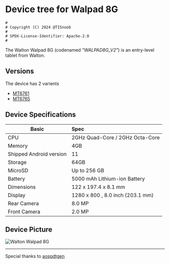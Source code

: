 # Device tree for Walpad 8G

```
#
# Copyright (C) 2024 @TISnoob
#
# SPDX-License-Identifier: Apache-2.0
#
```

The Walton Walpad 8G (codenamed _"WALPAD8G_V2"_) is an entry-level tablet from Walton.

## Versions 

The device has 2 varients 
- [MT6761](https://github.com/TISnoob/android_device_walton_WALPAD8G_V2/tree/MT6761)
- [MT6765](https://github.com/TISnoob/android_device_walton_WALPAD8G_V2/tree/MT6765)


## Device Specifications

| Basic                   | Spec                                                        |
| ----------------------- | :---------------------------------------------------------- |
| CPU                     | 2GHz Quad-Core / 2GHz Octa-Core                             |
| Memory                  | 4GB                                                         |
| Shipped Android version | 11                                                          |
| Storage                 | 64GB                                                        |
| MicroSD                 | Up to 256 GB                                                |
| Battery                 | 5000 mAh Lithium-ion Battery                                |
| Dimensions              | 122 x 197.4 x 8.1 mm                                        |
| Display                 | 1280 x 800 , 8.0 inch (203.1 mm)                            |
| Rear Camera             | 8.0 MP                                                      |
| Front Camera            | 2.0 MP                                                      |


## Device Picture

![Walton Walpad 8G][def]

[def]: https://waltonbd.com/image/magictoolbox_cache/cf3e6ec01aac7cb79461bcfe9d0d075e/5/6/5600_product/thumb500x500/2669308941/Walpad-8G-2-F_1644303973_1644378061.png


-----------------------------------------------------------------------------------------

Special thanks to [aospdtgen](https://github.com/sebaubuntu-python/aospdtgen)
